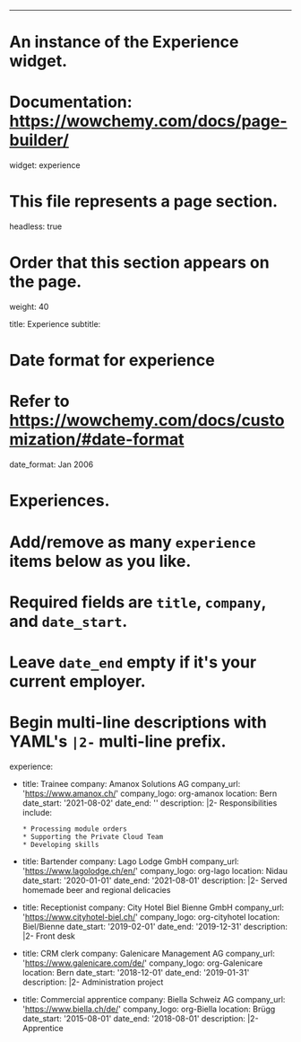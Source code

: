 ---
# An instance of the Experience widget.
# Documentation: https://wowchemy.com/docs/page-builder/
widget: experience

# This file represents a page section.
headless: true

# Order that this section appears on the page.
weight: 40

title: Experience
subtitle:

# Date format for experience
#   Refer to https://wowchemy.com/docs/customization/#date-format
date_format: Jan 2006

# Experiences.
#   Add/remove as many `experience` items below as you like.
#   Required fields are `title`, `company`, and `date_start`.
#   Leave `date_end` empty if it's your current employer.
#   Begin multi-line descriptions with YAML's `|2-` multi-line prefix.
experience:
  - title: Trainee
    company: Amanox Solutions AG
    company_url: 'https://www.amanox.ch/'
    company_logo: org-amanox
    location: Bern
    date_start: '2021-08-02'
    date_end: ''
    description: |2-
        Responsibilities include:
        
        * Processing module orders
        * Supporting the Private Cloud Team
        * Developing skills 
        
  - title: Bartender
    company: Lago Lodge GmbH
    company_url: 'https://www.lagolodge.ch/en/'
    company_logo: org-lago
    location: Nidau
    date_start: '2020-01-01'
    date_end: '2021-08-01'
    description: |2-
        Served homemade beer and regional delicacies

  - title: Receptionist
    company: City Hotel Biel Bienne GmbH
    company_url: 'https://www.cityhotel-biel.ch/'
    company_logo: org-cityhotel
    location: Biel/Bienne
    date_start: '2019-02-01'
    date_end: '2019-12-31'
    description: |2-
        Front desk

  - title: CRM clerk
    company: Galenicare Management AG
    company_url: 'https://www.galenicare.com/de/'
    company_logo: org-Galenicare
    location: Bern
    date_start: '2018-12-01'
    date_end: '2019-01-31'
    description: |2-
        Administration project

  - title: Commercial apprentice
    company: Biella Schweiz AG
    company_url: 'https://www.biella.ch/de/'
    company_logo: org-Biella
    location: Brügg
    date_start: '2015-08-01'
    date_end: '2018-08-01'
    description: |2-
        Apprentice